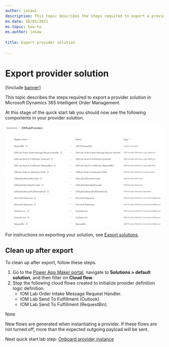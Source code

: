 ```yaml
---
author: josaw1
description: This topic describes the steps required to export a provider solution in Microsoft Dynamics 365 Intelligent Order Management.
ms.date: 10/01/2021
ms.topic: how-to
ms.author: josaw

title: Export provider solution

---
```


# Export provider solution

[!include [banner](includes/banner.md)]

This topic describes the steps required to export a provider solution in Microsoft Dynamics 365 Intelligent Order Management.

At this stage of the quick start lab you should now see the following components in your provider solution.

![Provider solution components](media/lab_export_components.png)

For instructions on exporting your solution, see [Export solutions](/powerapps/maker/data-platform/export-solutions).

## Clean up after export

To clean up after export, follow these steps.

1. Go to the [Power App Maker portal](https://make.powerapps.com), navigate to **Solutions \> default solution**, and then filter on **Cloud flow**.
1. Stop the following cloud flows created to initialize provider definition logic definition. 
    - IOM Lab Order Intake Message Request Handler.
    - IOM Lab Send To Fulfillment (Outlook).
    - IOM Lab Send To Fulfillment (RequestBin).

> [!NOTE]
> New flows are generated when instantiating a provider. If these flows are not turned off, more than the expected outgoing payload will be sent.

Next quick start lab step: [Onboard provider instance](lab-onboard-provider.md)
